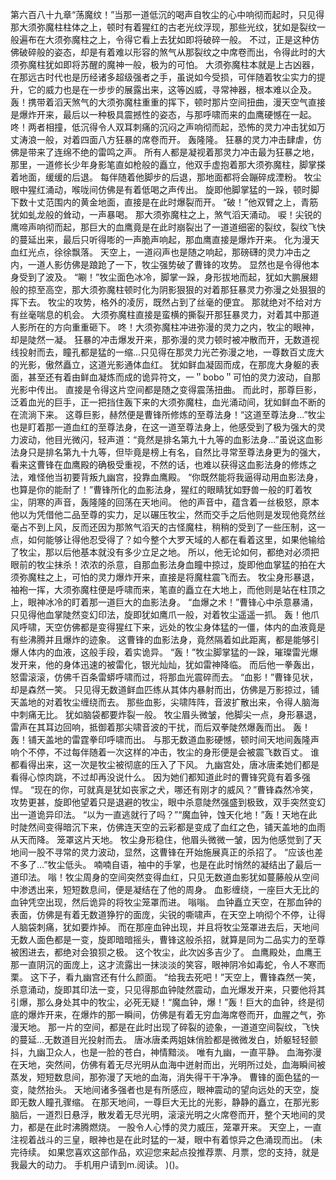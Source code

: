 第六百八十九章“荡魔纹！”当那一道低沉的喝声自牧尘的心中响彻而起时，只见得那大须弥魔柱柱体之上，顿时有着猩红的古老光纹浮现，那些光纹，犹如是裂纹一般遍布在大须弥魔柱之上，令得它看上去犹如即将破碎一般。
不过，正是这种仿佛破碎般的姿态，却是有着难以形容的煞气从那裂纹之中席卷而出，令得此时的大须弥魔柱犹如即将苏醒的魔神一般，极为的可怕。
大须弥魔柱本就是上古凶器，在那远古时代也是历经诸多超级强者之手，虽说如今受损，可伴随着牧尘实力的提升，它的威力也是在一步步的展露出来，这等凶威，寻常神器，根本难以企及。
轰！携带着滔天煞气的大须弥魔柱重重的挥下，顿时那片空间扭曲，漫天空气直接是爆炸开来，最后以一种极具震撼性的姿态，与那呼啸而来的血鹰硬憾在一起。
咚！两者相撞，低沉得令人双耳刺痛的沉闷之声响彻而起，恐怖的灵力冲击犹如万丈涛浪一般，对着四面八方狂暴的席卷而开。
轰隆隆。
狂暴的灵力冲击肆虐，仿佛是带来了连绵不绝的雷鸣之声。
所有人都是凝视着那灵力冲击最为狂暴之地，那里，一道修长少年身影笔直如枪般的矗立，他双手虚抱着那大须弥魔柱，脚掌搽着地面，缓缓的后退。
每伴随着他脚步的后退，那地面都将会蹦碎成湮粉。
牧尘眼中猩红涌动，喉咙间仿佛是有着低喝之声传出。
旋即他脚掌猛的一跺，顿时脚下数十丈范围内的黄金地面，直接是在此时爆裂而开。
“破！”他双臂之上，青筋犹如虬龙般的耸动，一声暴喝。
那大须弥魔柱之上，煞气滔天涌动。
唳！尖锐的鹰啼声响彻而起，那巨大的血鹰竟是在此时崩裂出了一道道细密的裂纹，裂纹飞快的蔓延出来，最后只听得嘭的一声脆声响起，那血鹰直接是爆炸开来。
化为漫天血红光点，徐徐飘落。
天空上，一道闷声也是随之响起，那磅礴的灵力冲击之内，一道人影仿佛是踉跄了一下，牧尘强势破了曹锋的攻势。
显然也是令得他本身受到了波及。
“唰！”牧尘面色冰冷，脚掌一跺，身形拔地而起，犹如大鹏展翅般的掠至高空，那大须弥魔柱顿时化为阴影狠狠的对着那狂暴灵力弥漫之处狠狠的挥下去。
牧尘的攻势，格外的凌厉，既然占到了丝毫的便宜。
那就绝对不给对方有丝毫喘息的机会。
大须弥魔柱直接是蛮横的撕裂开那狂暴灵力，对着其中那道人影所在的方向重重砸下。
咚！大须弥魔柱冲进弥漫的灵力之内，牧尘的眼神，却是陡然一凝。
狂暴的冲击爆发开来，那弥漫的灵力顿时被冲散而开，无数道视线投射而去，瞳孔都是猛的一缩...只见得在那灵力光芒弥漫之地，一尊数百丈庞大的光影，傲然矗立，这道光影通体血红。
犹如鲜血凝固而成，在那庞大身躯的表面，甚至还有着由鲜血凝炼而成的诡异符文，一＂bobo＂可怕的灵力波动，自那光影中传出。
直接是令得这片空间都是随之变得震荡扭曲。
而此时，那尊巨影，泛着血光的巨手，正一把挡住轰下来的大须弥魔柱，血光涌动间，犹如鲜血不断的在流淌下来。
这尊巨影，赫然便是曹锋所修炼的至尊法身！“这道至尊法身...”牧尘也是盯着那一道血红的至尊法身，在这一道至尊法身上，他感受到了极为强大的灵力波动，他目光微闪，轻声道：“竟然是排名第九十九等的血影法身...”虽说这血影法身只是排名第九十九等，但毕竟是榜上有名，自然比寻常至尊法身更为的强大，看来这曹锋在血鹰殿的确极受重视，不然的话，也难以获得这血影法身的修炼之法，难怪他当初要背叛九幽宫，投靠血鹰殿。
“你既然能将我逼得动用血影法身，也算是你的能耐了！”曹锋所化的血影法身，猩红的眼睛犹如野兽一般的盯着牧尘，阴寒的声音，轰隆隆的回荡在天地间。
他的声音中，蕴含着一丝极怒，原本他以为凭借他二品至尊的实力，足以碾压牧尘，然而交手之后他则是发现他竟然丝毫占不到上风，反而还因为那煞气滔天的古怪魔柱，稍稍的受到了一些压制，这一点，如何能够让得他忍受得了？如今整个大罗天域的人都在看着这里，如果他输给了牧尘，那以后他基本就没有多少立足之地。
所以，他无论如何，都绝对必须把眼前的牧尘抹杀！浓浓的杀意，自那血影法身血瞳中掠过，旋即他血掌猛的拍在大须弥魔柱之上，可怕的灵力爆炸开来，直接是将魔柱震飞而去。
牧尘身形暴退，袖袍一挥，大须弥魔柱便是呼啸而来，笔直的矗立在大地上，而他则是站在柱顶之上，眼神冰冷的盯着那一道巨大的血影法身。
“血爆之术！”曹锋心中杀意暴涌，只见得他血掌陡然变幻印法，旋即犹如鹰爪一般，对着牧尘遥遥一抓。
轰！他爪风呼啸，天空仿佛都是变得猩红下来，远处的牧尘身体猛的一僵，体内的血液竟是有些沸腾并且爆炸的迹象。
这曹锋的血影法身，竟然隔着如此距离，都是能够引爆人体内的血液，这般手段，着实诡异。
“轰！”牧尘脚掌猛的一跺，璀璨雷光爆发开来，他的身体迅速的被雷化，银光灿灿，犹如雷神降临。
而后他一拳轰出，怒雷滚滚，仿佛千百条雷蟒呼啸而过，将那血光震碎而去。
“血影！”曹锋见状，却是森然一笑。
只见得无数道鲜血匹练从其体内暴射而出，仿佛是万影掠过，铺天盖地的对着牧尘缠绕而去。
那些血影，尖啸阵阵，音波扩散出来，令得人脑海中刺痛无比。
犹如脑袋都要炸裂一般。
牧尘眉头微皱，他脚尖一点，身形暴退，雷声在其耳边回响，抵御着那尖啸音波的干扰，而后双拳陡然爆轰而出。
轰！轰！铺天盖地的雷霆拳印呼啸而出。
与那无数道血影硬憾，顿时间天地间轰隆声响个不停，不过每伴随着一次这样的冲击，牧尘的身形便是会被震飞数百丈。
谁都看得出来，这一次是牧尘被彻底的压入了下风。
九幽宫处，唐冰唐柔她们都是看得心惊肉跳，不过却再没说什么。
因为她们都知道此时的曹锋究竟有着多强悍。
“现在的你，可就真是犹如丧家之犬，哪还有刚才的威风？”曹锋森然冷笑，攻势更甚，旋即他望着只是退避的牧尘，眼中杀意陡然强盛到极致，双手突然变幻出一道诡异印法。
“以为一直逃就行了吗？”“魔血钟，蚀天化地！”轰！天地在此时陡然间变得暗沉下来，仿佛连天空的云彩都是变成了血红之色，铺天盖地的血雨从天而降。
笼罩这片天地。
牧尘身形稳住，他眉头微微一皱，因为他感觉到了天地间一股不寻常的灵力波动，显然，这曹锋在开始施展真正的杀招了。
“应该也差不多了...”牧尘低头。
喃喃自语，袖中的手掌，也是在此时悄然的凝结出了最后一道印法。
嗡！牧尘周身的空间突然变得血红，只见无数道血影犹如蔓藤般从空间中渗透出来，短短数息间，便是凝结在了他的周身。
血影缠绕，一座巨大无比的血钟凭空出现，然后诡异的将牧尘笼罩而进。
嗡嗡。
血钟矗立天空，在那血钟的表面，仿佛是有着无数道狰狞的面庞，尖锐的嘶啸声，在天空上响彻个不停，让得人脑袋刺痛，犹如要炸掉。
而在那座血钟出现，并且将牧尘笼罩进去后，天地间无数人面色都是一变，旋即暗暗摇头，曹锋这般杀招，就算是同为二品实力的至尊被困进去，都绝对会狼狈之极。
这个牧尘，此次凶多吉少了。
血鹰殿处，血鹰王那一直阴沉的面庞上，这才流露出一抹淡淡的笑容，眼神阴冷如毒蛇，令人不寒而栗。
这下子，看九幽宫还有什么颜面。
“给我去死吧！”天空上，曹锋森然一笑，杀意涌动，旋即其印法一变，只见得那血钟陡然震动，血光爆发开来，只要他将其引爆，那么身处其中的牧尘，必死无疑！“魔血钟，爆！”轰！巨大的血钟，终是彻底的爆炸开来，在爆炸的那一瞬间，仿佛是有着无穷血海席卷而开，血腥之气，弥漫天地。
那一片的空间，都是在此时出现了碎裂的迹象，一道道空间裂纹，飞快的蔓延...无数道目光投射而去。
唐冰唐柔两姐妹俏脸都是微微发白，娇躯轻轻颤抖，九幽卫众人，也是一脸的苍白，神情黯淡。
唯有九幽，一直平静。
血海弥漫在天地，突然间，仿佛有着无尽光明从血海中迸射而出，光明所过处，血海瞬间被蒸发，短短数息间，那弥漫了天地的血海，消失得干干净净。
曹锋的面色猛的一变，陡然抬头。
天地间诸多强者也是有所感应，眼神震动的望向远处的天空，旋即无数人瞳孔骤缩。
在那天地间，一尊巨大无比的光影，静静的矗立，在那光影脑后，一道烈日悬浮，散发着无尽光明，滚滚光明之火席卷而开，整个天地间的灵力，都是在此时沸腾燃烧。
一股令人心悸的灵力威压，笼罩开来。
天空上，一直注视着战斗的三皇，眼神也是在此时猛的一凝，眼中有着惊异之色涌现而出。
(未完待续。
如果您喜欢这部作品，欢迎您来起点投推荐票、月票，您的支持，就是我最大的动力。
手机用户请到m.阅读。
)()。

